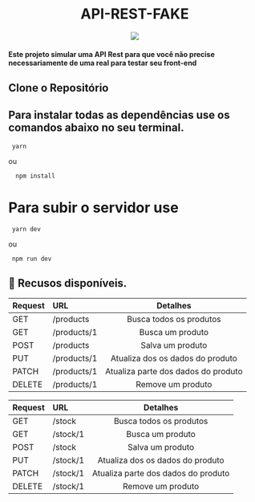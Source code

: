 <h1 align="center"> API-REST-FAKE </h1>

<p align="center">
<img src="http://img.shields.io/static/v1?label=STATUS&message=EM%20DESENVOLVIMENTO&color=GREEN&style=for-the-badge"/>
</p>

#### Este projeto simular uma API Rest para que você não precise necessariamente de uma real para testar seu front-end

## Clone o Repositório

## Para instalar todas as dependências use os comandos abaixo no seu terminal. 
```
 yarn
```
ou 
```
  npm install
```
# Para subir o servidor use
```
 yarn dev
```
ou 
```
 npm run dev
```


## :hammer: Recusos disponíveis.

| Request |  URL  | 	Detalhes |
| :---    |  :--- |  :---:    |
|GET|	/products|	Busca todos os produtos|
|GET|	/products/1|	Busca um produto|
|POST|	/products|	Salva um produto|
|PUT|	/products/1|	Atualiza dos os dados do produto|
|PATCH|	/products/1|	Atualiza parte dos dados do produto|
|DELETE|	/products/1|	Remove um produto|

| Request |  URL  | 	Detalhes |
| :---    |  :--- |  :---:    |
|GET|	/stock|	Busca todos os produtos|
|GET|	/stock/1|	Busca um produto|
|POST|	/stock|	Salva um produto|
|PUT|	/stock/1|	Atualiza dos os dados do produto|
|PATCH|	/stock/1|	Atualiza parte dos dados do produto|
|DELETE|	/stock/1|	Remove um produto|






